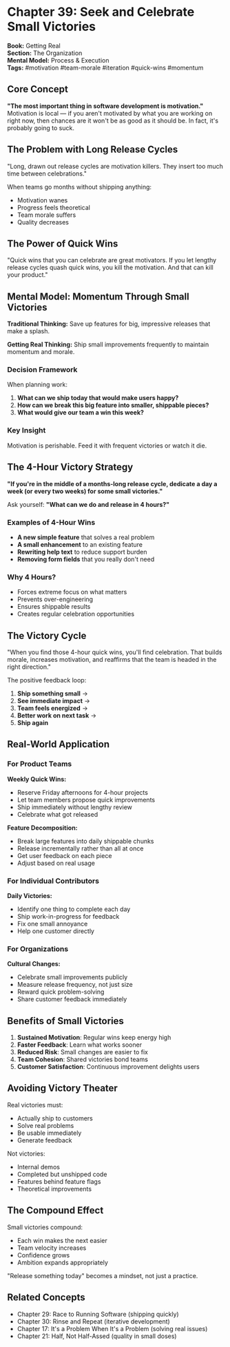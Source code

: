 # Chapter 39: Seek and Celebrate Small Victories

**Book:** Getting Real  
**Section:** The Organization  
**Mental Model:** Process & Execution  
**Tags:** #motivation #team-morale #iteration #quick-wins #momentum

## Core Concept

**"The most important thing in software development is motivation."** Motivation is local — if you aren't motivated by what you are working on right now, then chances are it won't be as good as it should be. In fact, it's probably going to suck.

## The Problem with Long Release Cycles

"Long, drawn out release cycles are motivation killers. They insert too much time between celebrations."

When teams go months without shipping anything:
- Motivation wanes
- Progress feels theoretical
- Team morale suffers
- Quality decreases

## The Power of Quick Wins

"Quick wins that you can celebrate are great motivators. If you let lengthy release cycles quash quick wins, you kill the motivation. And that can kill your product."

## Mental Model: Momentum Through Small Victories

**Traditional Thinking:** Save up features for big, impressive releases that make a splash.

**Getting Real Thinking:** Ship small improvements frequently to maintain momentum and morale.

### Decision Framework

When planning work:
1. **What can we ship today that would make users happy?**
2. **How can we break this big feature into smaller, shippable pieces?**
3. **What would give our team a win this week?**

### Key Insight

Motivation is perishable. Feed it with frequent victories or watch it die.

## The 4-Hour Victory Strategy

**"If you're in the middle of a months-long release cycle, dedicate a day a week (or every two weeks) for some small victories."**

Ask yourself: **"What can we do and release in 4 hours?"**

### Examples of 4-Hour Wins

- **A new simple feature** that solves a real problem
- **A small enhancement** to an existing feature
- **Rewriting help text** to reduce support burden
- **Removing form fields** that you really don't need

### Why 4 Hours?

- Forces extreme focus on what matters
- Prevents over-engineering
- Ensures shippable results
- Creates regular celebration opportunities

## The Victory Cycle

"When you find those 4-hour quick wins, you'll find celebration. That builds morale, increases motivation, and reaffirms that the team is headed in the right direction."

The positive feedback loop:
1. **Ship something small** → 
2. **See immediate impact** → 
3. **Team feels energized** → 
4. **Better work on next task** → 
5. **Ship again**

## Real-World Application

### For Product Teams

**Weekly Quick Wins:**
- Reserve Friday afternoons for 4-hour projects
- Let team members propose quick improvements
- Ship immediately without lengthy review
- Celebrate what got released

**Feature Decomposition:**
- Break large features into daily shippable chunks
- Release incrementally rather than all at once
- Get user feedback on each piece
- Adjust based on real usage

### For Individual Contributors

**Daily Victories:**
- Identify one thing to complete each day
- Ship work-in-progress for feedback
- Fix one small annoyance
- Help one customer directly

### For Organizations

**Cultural Changes:**
- Celebrate small improvements publicly
- Measure release frequency, not just size
- Reward quick problem-solving
- Share customer feedback immediately

## Benefits of Small Victories

1. **Sustained Motivation**: Regular wins keep energy high
2. **Faster Feedback**: Learn what works sooner
3. **Reduced Risk**: Small changes are easier to fix
4. **Team Cohesion**: Shared victories bond teams
5. **Customer Satisfaction**: Continuous improvement delights users

## Avoiding Victory Theater

Real victories must:
- Actually ship to customers
- Solve real problems
- Be usable immediately
- Generate feedback

Not victories:
- Internal demos
- Completed but unshipped code
- Features behind feature flags
- Theoretical improvements

## The Compound Effect

Small victories compound:
- Each win makes the next easier
- Team velocity increases
- Confidence grows
- Ambition expands appropriately

"Release something today" becomes a mindset, not just a practice.

## Related Concepts

- Chapter 29: Race to Running Software (shipping quickly)
- Chapter 30: Rinse and Repeat (iterative development)
- Chapter 17: It's a Problem When It's a Problem (solving real issues)
- Chapter 21: Half, Not Half-Assed (quality in small doses)